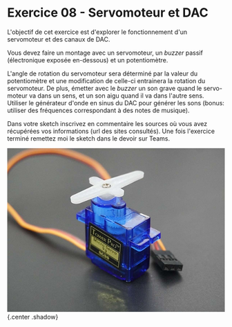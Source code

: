 # Exercice 08 - Servomoteur et DAC

L'objectif de cet exercice est d'explorer le fonctionnement d'un servomoteur et des canaux de DAC. 

Vous devez faire un montage avec un servomoteur, un *buzzer* passif (électronique exposée en-dessous) et un potentiomètre.

L'angle de rotation du servomoteur sera déterminé par la valeur du potentiomètre et une modification de celle-ci entrainera la rotation du servomoteur. De plus, émetter avec le *buzzer* un son grave quand le servo-moteur va dans un sens, et un son aigu quand il va dans l'autre sens. Utiliser le générateur d'onde en sinus du DAC pour générer les sons (bonus: utiliser des fréquences correspondant à des notes de musique).

Dans votre sketch inscrivez en commentaire les sources où vous avez récupérées vos informations (url des sites consultés). Une fois l'exercice terminé remettez moi le sketch dans le devoir sur Teams.

![servo_01.jpg](\assets\images\servo_01.jpg){.center .shadow}
